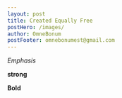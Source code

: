 ```yaml
---
layout: post
title: Created Equally Free
postHero: /images/
author: OmneBonum
postFooter: omnebonumest@gmail.com
---
```

<em>Emphasis</em>

<strong>strong</strong>

<b>Bold</b>
